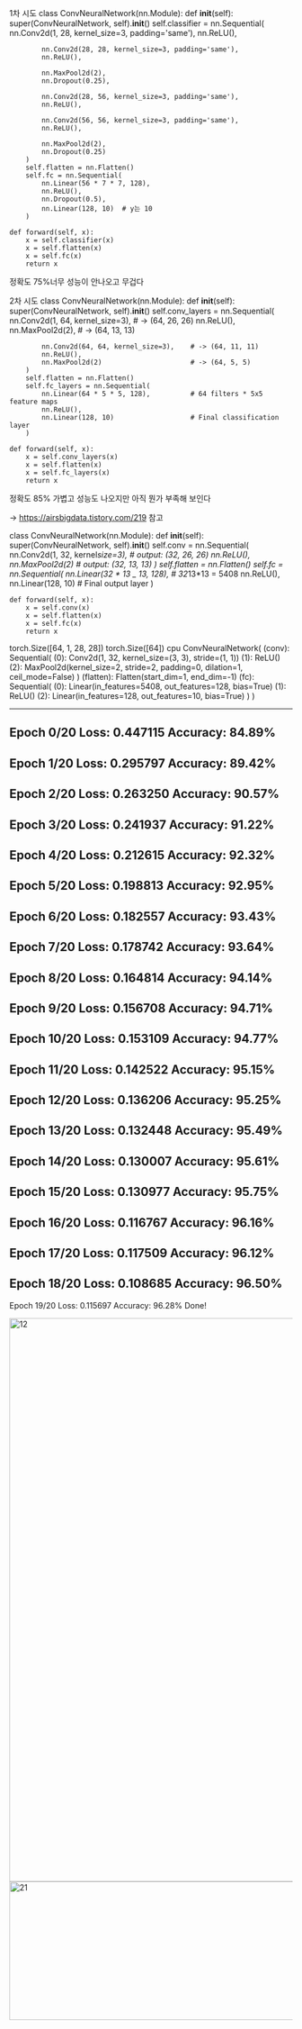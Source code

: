 1차 시도
class ConvNeuralNetwork(nn.Module):
def **init**(self):
super(ConvNeuralNetwork, self).**init**()
self.classifier = nn.Sequential(
nn.Conv2d(1, 28, kernel_size=3, padding='same'),
nn.ReLU(),

            nn.Conv2d(28, 28, kernel_size=3, padding='same'),
            nn.ReLU(),

            nn.MaxPool2d(2),
            nn.Dropout(0.25),

            nn.Conv2d(28, 56, kernel_size=3, padding='same'),
            nn.ReLU(),

            nn.Conv2d(56, 56, kernel_size=3, padding='same'),
            nn.ReLU(),

            nn.MaxPool2d(2),
            nn.Dropout(0.25)
        )
        self.flatten = nn.Flatten()
        self.fc = nn.Sequential(
            nn.Linear(56 * 7 * 7, 128),
            nn.ReLU(),
            nn.Dropout(0.5),
            nn.Linear(128, 10)  # y는 10
        )

    def forward(self, x):
        x = self.classifier(x)
        x = self.flatten(x)
        x = self.fc(x)
        return x

정확도 75%너무 성능이 안나오고 무겁다

2차 시도
class ConvNeuralNetwork(nn.Module):
def **init**(self):
super(ConvNeuralNetwork, self).**init**()
self.conv_layers = nn.Sequential(
nn.Conv2d(1, 64, kernel_size=3), # -> (64, 26, 26)
nn.ReLU(),
nn.MaxPool2d(2), # -> (64, 13, 13)

            nn.Conv2d(64, 64, kernel_size=3),    # -> (64, 11, 11)
            nn.ReLU(),
            nn.MaxPool2d(2)                      # -> (64, 5, 5)
        )
        self.flatten = nn.Flatten()
        self.fc_layers = nn.Sequential(
            nn.Linear(64 * 5 * 5, 128),          # 64 filters * 5x5 feature maps
            nn.ReLU(),
            nn.Linear(128, 10)                   # Final classification layer
        )

    def forward(self, x):
        x = self.conv_layers(x)
        x = self.flatten(x)
        x = self.fc_layers(x)
        return x

정확도 85% 가볍고 성능도 나오지만 아직 뭔가 부족해 보인다

-> https://airsbigdata.tistory.com/219 참고

class ConvNeuralNetwork(nn.Module):
def **init**(self):
super(ConvNeuralNetwork, self).**init**()
self.conv = nn.Sequential(
nn.Conv2d(1, 32, kernel*size=3), # output: (32, 26, 26)
nn.ReLU(),
nn.MaxPool2d(2) # output: (32, 13, 13)
)
self.flatten = nn.Flatten()
self.fc = nn.Sequential(
nn.Linear(32 * 13 \_ 13, 128), # 32*13*13 = 5408
nn.ReLU(),
nn.Linear(128, 10) # Final output layer
)

    def forward(self, x):
        x = self.conv(x)
        x = self.flatten(x)
        x = self.fc(x)
        return x

torch.Size([64, 1, 28, 28]) torch.Size([64])
cpu
ConvNeuralNetwork(
(conv): Sequential(
(0): Conv2d(1, 32, kernel_size=(3, 3), stride=(1, 1))
(1): ReLU()
(2): MaxPool2d(kernel_size=2, stride=2, padding=0, dilation=1, ceil_mode=False)
)
(flatten): Flatten(start_dim=1, end_dim=-1)
(fc): Sequential(
(0): Linear(in_features=5408, out_features=128, bias=True)
(1): ReLU()
(2): Linear(in_features=128, out_features=10, bias=True)
)
)

---

## Epoch 0/20 Loss: 0.447115 Accuracy: 84.89%

## Epoch 1/20 Loss: 0.295797 Accuracy: 89.42%

## Epoch 2/20 Loss: 0.263250 Accuracy: 90.57%

## Epoch 3/20 Loss: 0.241937 Accuracy: 91.22%

## Epoch 4/20 Loss: 0.212615 Accuracy: 92.32%

## Epoch 5/20 Loss: 0.198813 Accuracy: 92.95%

## Epoch 6/20 Loss: 0.182557 Accuracy: 93.43%

## Epoch 7/20 Loss: 0.178742 Accuracy: 93.64%

## Epoch 8/20 Loss: 0.164814 Accuracy: 94.14%

## Epoch 9/20 Loss: 0.156708 Accuracy: 94.71%

## Epoch 10/20 Loss: 0.153109 Accuracy: 94.77%

## Epoch 11/20 Loss: 0.142522 Accuracy: 95.15%

## Epoch 12/20 Loss: 0.136206 Accuracy: 95.25%

## Epoch 13/20 Loss: 0.132448 Accuracy: 95.49%

## Epoch 14/20 Loss: 0.130007 Accuracy: 95.61%

## Epoch 15/20 Loss: 0.130977 Accuracy: 95.75%

## Epoch 16/20 Loss: 0.116767 Accuracy: 96.16%

## Epoch 17/20 Loss: 0.117509 Accuracy: 96.12%

## Epoch 18/20 Loss: 0.108685 Accuracy: 96.50%

Epoch 19/20 Loss: 0.115697 Accuracy: 96.28%
Done!

<img width="1915" height="1001" alt="12" src="https://github.com/user-attachments/assets/2076357b-56b5-45c8-ad2a-53cd4e672d60" />

<img width="1053" height="246" alt="21" src="https://github.com/user-attachments/assets/f4532fb0-e932-4832-aff8-88fc675250c1" />

